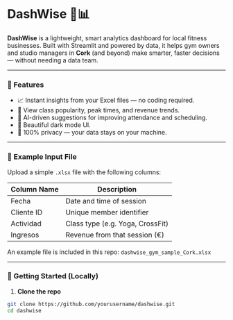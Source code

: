 # DashWise 🧠📊

**DashWise** is a lightweight, smart analytics dashboard for local fitness businesses. Built with Streamlit and powered by data, it helps gym owners and studio managers in **Cork** (and beyond) make smarter, faster decisions — without needing a data team.

---

### 🚀 Features

- 📈 Instant insights from your Excel files — no coding required.
- 🧘 View class popularity, peak times, and revenue trends.
- 🧠 AI-driven suggestions for improving attendance and scheduling.
- 🌙 Beautiful dark mode UI.
- 🔐 100% privacy — your data stays on your machine.

---

### 📂 Example Input File

Upload a simple `.xlsx` file with the following columns:

| Column Name  | Description                         |
|--------------|-------------------------------------|
| Fecha        | Date and time of session            |
| Cliente ID   | Unique member identifier            |
| Actividad    | Class type (e.g. Yoga, CrossFit)    |
| Ingresos     | Revenue from that session (€)       |

An example file is included in this repo: `dashwise_gym_sample_Cork.xlsx`

---

### 🏁 Getting Started (Locally)

1. **Clone the repo**
```bash
git clone https://github.com/yourusername/dashwise.git
cd dashwise
